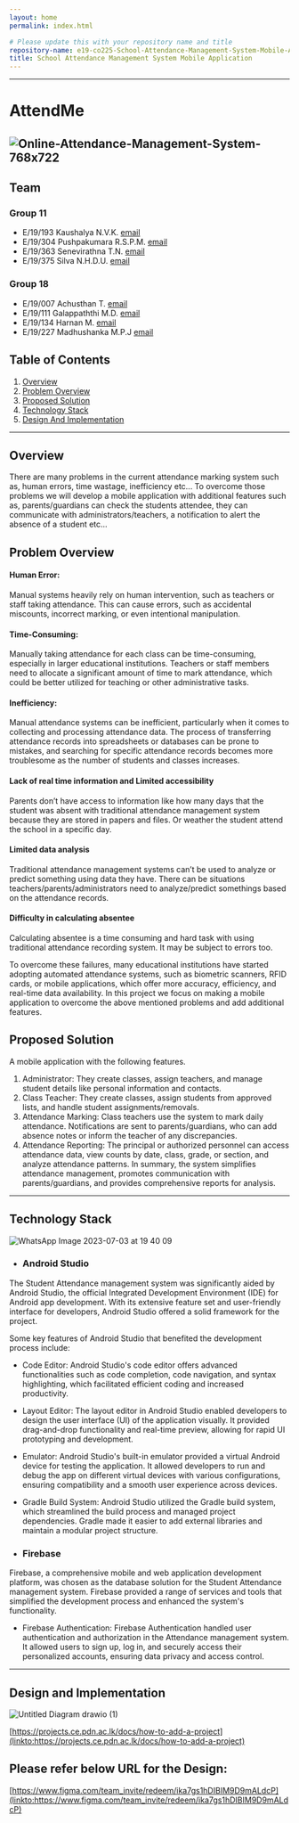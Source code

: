 ```yaml
---
layout: home
permalink: index.html

# Please update this with your repository name and title
repository-name: e19-co225-School-Attendance-Management-System-Mobile-Application
title: School Attendance Management System Mobile Application
---
```


[comment]: # "This is the standard layout for the project, but you can clean this and use your own template"

---
# AttendMe
 ![Online-Attendance-Management-System-768x722](https://github.com/cepdnaclk/e19-co225-School-Attendance-Management-System-Mobile-Application/assets/115539818/e20dcb6c-627f-4526-86db-0d8372651ac2)
---

## Team
### Group 11

-  E/19/193 Kaushalya N.V.K. [email](mailto:e19193@eng.pdn.ac.lk)
-  E/19/304 Pushpakumara R.S.P.M. [email](mailto:e19304@eng.pdn.ac.lk)
-  E/19/363 Senevirathna T.N. [email](mailto:e19363@eng.pdn.ac.lk)
-  E/19/375 Silva N.H.D.U. [email](mailto:e19375@eng.pdn.ac.lk)

### Group 18

-  E/19/007 Achusthan T. [email](mailto:e19007@eng.pdn.ac.lk)
-  E/19/111 Galappaththi M.D. [email](mailto:e19111@eng.pdn.ac.lk)
-  E/19/134 Harnan M. [email](mailto:e19134@eng.pdn.ac.lk)
-  E/19/227 Madhushanka M.P.J [email](mailto:e19227@eng.pdn.ac.lk)


## Table of Contents
1. [Overview](#overview)
2. [Problem Overview](#problem-overview)
3. [Proposed Solution](#proposed-solution)
4. [Technology Stack](#technology-stack)
5. [Design And Implementation](#design-and-implementation)

---
## Overview
There are many problems in the current attendance marking system such as, human errors, time wastage, inefficiency etc... To overcome those problems we will develop a mobile application with additional features such as, parents/guardians can check the students attendee, they can communicate with administrators/teachers, a notification to alert the absence of a student etc...

## Problem Overview
#### Human Error: 
Manual systems heavily rely on human intervention, such as teachers or staff taking attendance. This can cause errors, such as accidental miscounts, incorrect marking, or even intentional manipulation.

#### Time-Consuming: 
Manually taking attendance for each class can be time-consuming, especially in larger educational institutions. Teachers or staff members need to allocate a significant amount of time to mark attendance, which could be better utilized for teaching or other administrative tasks.

#### Inefficiency: 
Manual attendance systems can be inefficient, particularly when it comes to collecting and processing attendance data. The process of transferring attendance records into spreadsheets or databases can be prone to mistakes, and searching for specific attendance records becomes more troublesome as the number of students and classes increases.

#### Lack of real time information and Limited  accessibility  
Parents don’t have access to information like how many days that the student was absent with traditional attendance management system because they are stored in papers and files. Or weather the student attend the school in a specific day.

#### Limited data analysis
Traditional attendance management systems can’t be used to analyze or predict something using data they have. There can be situations teachers/parents/administrators need to analyze/predict somethings based on the attendance records.

#### Difficulty in calculating absentee
Calculating absentee is a time consuming and hard task with using traditional attendance recording system. It may be subject to errors too. 

To overcome these failures, many educational institutions have started adopting automated attendance systems, such as biometric scanners, RFID cards, or mobile applications, which offer more accuracy, efficiency, and real-time data availability. In this project we focus on making a mobile application to overcome the above mentioned problems and add additional features.


## Proposed Solution
A mobile application with the following features.
1. Administrator: They create classes, assign teachers, and manage student details like personal information and contacts.
2. Class Teacher: They create classes, assign students from approved lists, and handle student assignments/removals.
3. Attendance Marking: Class teachers use the system to mark daily attendance. Notifications are sent to parents/guardians, who can add absence notes or inform the teacher of any discrepancies.
4. Attendance Reporting: The principal or authorized personnel can access attendance data, view counts by date, class, grade, or section, and analyze attendance patterns.
In summary, the system simplifies attendance management, promotes communication with parents/guardians, and provides comprehensive reports for analysis.


---

## Technology Stack
![WhatsApp Image 2023-07-03 at 19 40 09](https://github.com/cepdnaclk/e19-co225-School-Attendance-Management-System-Mobile-Application/assets/115539818/cd9f0a77-a576-4d29-8020-7f25a18dc9a2)


* ### Android Studio
The Student Attendance management system was significantly aided by Android Studio, the official Integrated Development Environment (IDE) for Android app development. With its extensive feature set and user-friendly interface for developers, Android Studio offered a solid framework for the project.

Some key features of Android Studio that benefited the development process include:

* Code Editor: Android Studio's code editor offers advanced functionalities such as code completion, code navigation, and syntax highlighting, which facilitated efficient coding and increased productivity.

* Layout Editor: The layout editor in Android Studio enabled developers to design the user interface (UI) of the application visually. It provided drag-and-drop functionality and real-time preview, allowing for rapid UI prototyping and development.

* Emulator: Android Studio's built-in emulator provided a virtual Android device for testing the application. It allowed developers to run and debug the app on different virtual devices with various configurations, ensuring compatibility and a smooth user experience across devices.

* Gradle Build System: Android Studio utilized the Gradle build system, which streamlined the build process and managed project dependencies. Gradle made it easier to add external libraries and maintain a modular project structure.

* ### Firebase
Firebase, a comprehensive mobile and web application development platform, was chosen as the database solution for the Student Attendance management system. Firebase provided a range of services and tools that simplified the development process and enhanced the system's functionality.

* Firebase Authentication: Firebase Authentication handled user authentication and authorization in the Attendance management system. It allowed users to sign up, log in, and securely access their personalized accounts, ensuring data privacy and access control.

***



## Design and Implementation
![Untitled Diagram drawio (1)](https://github.com/cepdnaclk/e19-co225-School-Attendance-Management-System-Mobile-Application/assets/115540141/d12886a6-a8f4-45d8-a836-1f49dfbe7dee)

[https://projects.ce.pdn.ac.lk/docs/how-to-add-a-project](linkto:https://projects.ce.pdn.ac.lk/docs/how-to-add-a-project)

## Please refer below URL for the Design:

[https://www.figma.com/team_invite/redeem/ika7gs1hDIBIM9D9mALdcP](linkto:https://www.figma.com/team_invite/redeem/ika7gs1hDIBIM9D9mALdcP)

